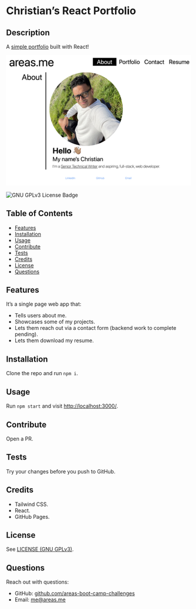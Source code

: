# Christian’s React Portfolio
## Description
A [simple portfolio](https://areas-boot-camp-challenges.github.io/20-react-portfolio/) built with React!

![areas.me Portfolio](./public/images/areas.me.png)

![GNU GPLv3 License Badge](https://img.shields.io/github/license/areas-boot-camp-challenges/20-react-portfolio)


## Table of Contents
- [Features](#features)
- [Installation](#installation)
- [Usage](#usage)
- [Contribute](#contribute)
- [Tests](#tests)
- [Credits](#credits)
- [License](#license)
- [Questions](#questions)


## Features
It’s a single page web app that:
- Tells users about me.
- Showcases some of my projects.
- Lets them reach out via a contact form (backend work to complete pending).
- Lets them download my resume.


## Installation
Clone the repo and run `npm i`.


## Usage
Run `npm start` and visit [http://localhost:3000/](http://localhost:3000/).


## Contribute
Open a PR.


## Tests
Try your changes before you push to GitHub.


## Credits
- Tailwind CSS.
- React.
- GitHub Pages.


## License
See [LICENSE (GNU GPLv3)](./LICENSE).


## Questions
Reach out with questions:

- GitHub: [github.com/areas-boot-camp-challenges](https://github.com/areas-boot-camp-challenges)
- Email: [me@areas.me](mailto:me@areas.me)
